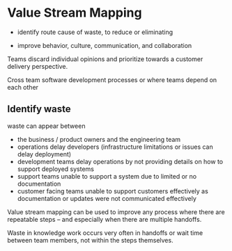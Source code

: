 # Value Stream Mapping

- identify route cause of waste, to reduce or eliminating

- improve behavior, culture, communication, and collaboration

Teams discard individual opinions and prioritize towards a customer delivery perspective.

Cross team software development processes or where teams depend on each other

## Identify waste

waste can appear between

- the business / product owners and the engineering team
- operations delay developers (infrastructure limitations or issues can delay deployment)
- development teams delay operations by not providing details on how to support deployed systems
- support teams unable to support a system due to limited or no documentation
- customer facing teams unable to support customers effectively as documentation or updates were not communicated effectively

Value stream mapping can be used to improve any process where there are repeatable steps – and especially when there are multiple handoffs.

Waste in knowledge work occurs very often in handoffs or wait time between team members, not within the steps themselves. 

<!--
Inefficient handoffs lead to low productivity and poor quality. Value stream mapping helps identify waste and streamline the production process. Value stream mapping can be applied to both the product and customer delivery flows. Product flow focuses on steps required to optimize product delivery and completion. The customer flow focuses on the steps required to deliver on end user requests and expectations.
->

Value stream mapping (VSM) is a lean manufacturing technique to optomise the flow of materials and information required to bring a product to a customer. 

Valu stream mapping can be also be used to optomise software development and continuous delivery workflows.


## Effective approach

Balance the cost of conducting value stream mapping with the potential for value (reducing waste)

Appreciate the value particular activities and ensure that percieved waste is actual waste.


- involve people experienced with the process, espcially where the mapping process is cross-functional and complex

- avoid over-identifying waste (waste obsession)

- small savings may not directly translate to significant process improvements or be immediately obvious (ensure to record potential savings no matter how small)

- start with simple tools to focus on the activity


## Symptoms

### Over-production
- deliverying features not required
- delivering features an the incorrect time,to late or too early
  - delivering features too early may have prevented other features being delivered on time

Inventory
- maintaining features that are of little or no value

Defects 
- high level of bugs or low quality software
  - rushed delivery, limited understanding, lack of support

Over-processing
- an overburdend test suite that only delivers partial value
  - code coverage is only a number and should only be a simple indicator of the value of tests
  - unit tests should include the public API of the system and only essential supporting code where testing provides significant value

Waiting
- 

Transport
- waste when delivering products to the customer, 

Partially completed work
- software delivered in an incomplete state
  - lack of complete specification or automated test coverage 
  - can cause a cascade of waste fro additional work required to push more updates and provide missing features


Delays
- breaking changes to dependant systems causing delays 
  - overly coupled system or system integration increases potential issues
  - non-breaking (additive) changes avoid delays and waste
- workflow delays
  - unit testing that takes a long time, limiting feedback and making it less likely that unit tests are run



### Task switching

Creative thought context switching is expensive. There is a cadence or “flow” that software engineers achieve to optimally produce good code. 

Efficient organizations work to optimize the creative state for their engineers. Inefficient organizations bombard their engineers with non-critical distractions like meetings and emails that disrupt their workflow.

> Mute Slack channels that are not high priority to avoid being distracted by chat, reviewing interesting channels at a time that does not distract

> Limit @ mentions and encourage most of the team to switch off from slack when focusing deeply on work

- switching prioritories and focus too often 
  - creative thought is very Inefficient when regularly task switching
    - context is disrupted
    - context takes time to be reestablished, a few minutes interuption can waste 30-60 minutes 
- meetings disrupt productivity (organise meeting free days, or one day a week for meetings, e.g. Monday used for planning and meetings, leaving the rest of the week free for productive work)
  - limiting opportunities for meetings encourages more effecive communication via meetings and limits waste within meetings - as does a stand-up meeting as people dont want to stand for too long, forcing the meeting to be quicker)

Task switching (within a person) waste has similar qualities as handoff waste (beteween people)




Defects
Defect waste happens when bugs are pushed in software. Defects are similar to partially completed work but can be more wasteful because defects are unknown and partially completed work is usually known ahead of time. Defects may be identified by customers and then reported to customer support, which can be an expensive pipeline that causes delays and task switching.


- [Wikipedia: Value-stream mapping](https://en.wikipedia.org/wiki/Value-stream_mapping)
- [Atlassian: Value Stream mapping](https://www.atlassian.com/continuous-delivery/principles/value-stream-mapping) - optomise the continuous-delivery pipeline


## Waste


Examples of percieved waste that is not wasteful

- pair / mob programming is not a waste of resources when valuable learning and experiences are shared
- building parallel solutions is not wasteful when understanding is gained as to the most relevant architecture and designs to persue

